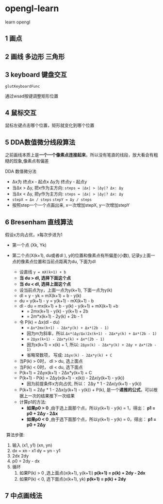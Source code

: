 # opengl-learn
learn opengl



## 1 画点



## 2 画线 多边形 三角形



## 3 keyboard 键盘交互

`glutKeyboardFunc`

通过wsad按键调整矩形位置



## 4  鼠标交互

鼠标左键点击哪个位置，矩形就变化到哪个位置



## 5  DDA数值微分线段算法

之前画线本质上是**一个一个像素点连接起来**，所以没有笔直的线段，放大看会有粗糙的现象,像素点有偏差

DDA 数值微分法

+ Δx为 终点x - 起点x		  Δy为 终点y - 起点y
+ 当Δx > Δy, 把x作为主方向: `steps = |Δx| > |Δy|? Δx: Δy`
+ 当Δx < Δy, 把y作为主方向: `steps = |Δx| > |Δy|? Δx: Δy`
+ `stepX = Δx / steps`                     `stepY = Δy / steps`
+ 按照step一个一个点画出来, x一次增加stepX, y一次增加stepY



## 6 Bresenham 直线算法

假设x方向占优，x每次步进为1

+ 第一个点 (Xk, Yk)

+ 第二个点(X(k+1), du或者dl ),   y的位置和像素点有所偏差(小数), 记录y上面一点的像素点位置和当前点距离为du, 下面为dl
  + 设直线 `y = mX(k+1) + b`
  + **当 du > dl, 选择下面这个点**
  + **当 du < dl, 选择上面这个点**
  + 设当前点为y，上面一点为y(k+1), 下面一点为y(k)
  + dl = y - yk = mX(k+1) + b - y(k)
  + du = y(k+1) - y = y(k+1) - mX(k+1) - b
  + dl - du = mx(k+1) + b - y(k) - y(k+1) + mX(k+1) +b
    + = 2mx(k+1) - y(k) - y(k+1) + 2b
    + = 2m*x(k+1) - 2y(k) + 2b - 1
  + 令 P(k) = Δx(dl - du)
    + = `Δx*2mx(k+1) - 2Δx*y(k) + Δx*(2b - 1)`
    + 因为m为斜率，所以 `Δx*(Δy/Δx)2x(k+1) - 2Δx*y(k) + Δx*(2b - 1)`
    + = `2Δyx(k+1) - 2Δx*y(k) + Δx*(2b - 1)` 
    + 因为x(k+1) = x(k) + 1, 所以: `2Δyx(k) - 2Δx*y(k) + 2Δy + Δx*(2b - 1)` 
    + 省略常数项， 写成: `2Δyx(k) - 2Δx*y(k) + C`
  + 当P(k) > 0时， dl > du, 选上面点
  + 当P(k) < 0时， dl < du, 选下面点
  + P(k+1) = 2Δyx(k+1) - 2Δx*y(k+1) + C
  + P(k+1) - P(k) = 2Δy(x(k+1) - x(k)) - 2Δx(y(k+1) - y(k))
    + 因为前提条件x方向占优, 所以： 2Δy * 1 - 2Δx(y(k+1) - y(k))
  + P(k+1) = 2Δy * 1 - 2Δx(y(k+1) - y(k)) + P(k),  是一个**递推的公式**，可以根据上一次的结果推下一次结果
  + 计算p1的方法:
    + **如果p0 > 0** ,由于选上面那个点，所以y(k+1) - y(k) = 1，得出： **p1 = p0 + 2Δy - 2Δx**
    + **如果p0 < 0** ,由于选下面那个点，所以y(k+1) - y(k) = 0，得出： **p1 = p0 + 2Δy** 



​	算法步骤:

1. 输入 (x1, y1)  (xn, yn)
2. dx = xn - x1            dy = yn - y1
3. 2dx                2dy
4. p0 = 2dy - dx
5. 循环
   1. 如果P(k) > 0 ,选上面点(x(k+1), y(k+1))  **p(k+1) = p(k) + 2dy - 2dx**
   2. 如果P(k) < 0, 选下面点(x(k+1), yk)         **p(k+1) = p(k) + 2dy**



## 7 中点画线法

